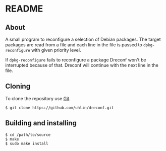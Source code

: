# README #

## About ##

A small program to reconfigure a selection of Debian packages. The
target packages are read from a file and each line in the file is
passed to `dpkg-reconfigure` with given priority level.

If `dpkg-reconfigure` fails to reconfigure a package Dreconf won't be
interrupted because of that. Dreconf will continue with the next line
in the file.

## Cloning ##

To clone the repository use [Git](https://git-scm.com).

    $ git clone https://github.com/uhlin/dreconf.git

## Building and installing ##

    $ cd /path/to/source
	$ make
	$ sudo make install
